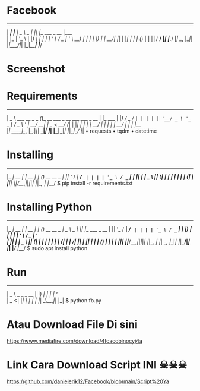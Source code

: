 # Facebook
_____ _       ____        _   _                 ____
|  ___| |__   |  _ \ _   _| |_| |__   ___  _ __ |___ \
| |_  | '_ \  | |_) | | | | __| '_ \ / _ \| '_ \  __) |
|  _| | |_) | |  __/| |_| | |_| | | | (_) | | | |/ __/
|_|   |_.__/  |_|    \__, |\__|_| |_|\___/|_| |_|_____|
                     |___/

# Screenshot










# Requirements
____                  _                               _
|  _ \ ___  __ _ _   _(_)_ __ ___ _ __ ___   ___ _ __ | |_ ___
| |_) / _ \/ _` | | | | | '__/ _ \ '_ ` _ \ / _ \ '_ \| __/ __|
|  _ <  __/ (_| | |_| | | | |  __/ | | | | |  __/ | | | |_\__ \
|_| \_\___|\__, |\__,_|_|_|  \___|_| |_| |_|\___|_| |_|\__|___/
              |_|
   • requests
   • tqdm
   • datetime

# Installing
___           _        _ _ _
|_ _|_ __  ___| |_ __ _| | (_)_ __   __ _
 | || '_ \/ __| __/ _` | | | | '_ \ / _` |
 | || | | \__ \ || (_| | | | | | | | (_| |
|___|_| |_|___/\__\__,_|_|_|_|_| |_|\__, |
                                    |___/
  $ pip install -r requirements.txt

# Installing Python
___           _        _ _ _               ____        _   _
|_ _|_ __  ___| |_ __ _| | (_)_ __   __ _  |  _ \ _   _| |_| |__   ___  _ __
 | || '_ \/ __| __/ _` | | | | '_ \ / _` | | |_) | | | | __| '_ \ / _ \| '_ \
 | || | | \__ \ || (_| | | | | | | | (_| | |  __/| |_| | |_| | | | (_) | | | |
|___|_| |_|___/\__\__,_|_|_|_|_| |_|\__, | |_|    \__, |\__|_| |_|\___/|_| |_|
                                    |___/         |___/
  $ sudo apt install python

# Run
____
|  _ \ _   _ _ __
| |_) | | | | '_ \
|  _ <| |_| | | | |
|_| \_\\__,_|_| |_|
  $ python fb.py

# Atau Download File Di sini

  https://www.mediafire.com/download/4fcacobinocyj4a

# Link Cara Download Script INI ☠☠☠

  https://github.com/danielerik12/Facebook/blob/main/Script%20Ya
